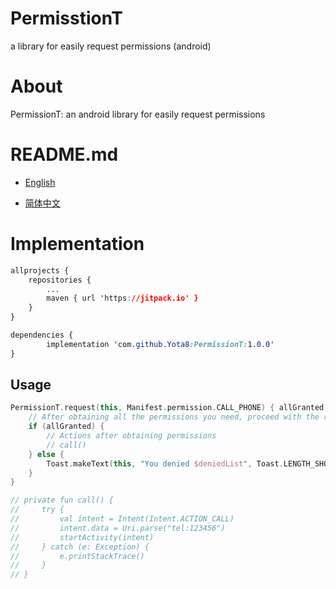 # PermisstionT
a library for easily request permissions (android)

# About
PermissionT: an android library for easily request permissions



# README.md

- <a href="README/README.en.md">English</a>

- <a href="README/README.zh_CN.md">简体中文</a>




# Implementation

```css
allprojects {
	repositories {
		...
		maven { url 'https://jitpack.io' }
	}
}
```

```css
dependencies {
	    implementation 'com.github.Yota8:PermissionT:1.0.0'
}
```





## Usage

```kotlin
PermissionT.request(this, Manifest.permission.CALL_PHONE) { allGranted, deniedList ->
    // After obtaining all the permissions you need, proceed with the relevant operations for the permissions you requested
    if (allGranted) {
        // Actions after obtaining permissions
        // call()
    } else {
        Toast.makeText(this, "You denied $deniedList", Toast.LENGTH_SHORT).show()
    }
}

// private fun call() {
//     try {
//         val intent = Intent(Intent.ACTION_CALL)
//         intent.data = Uri.parse("tel:123456")
//         startActivity(intent)
//     } catch (e: Exception) {
//         e.printStackTrace()
//     }
// }
```
